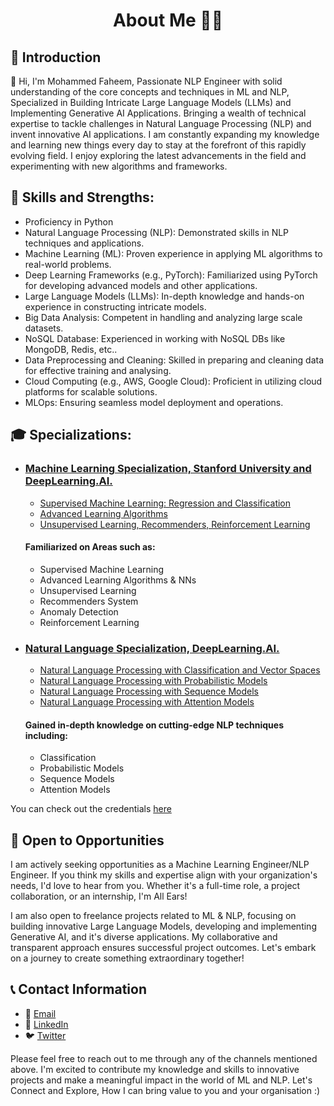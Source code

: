 <h1 align="center"> About Me 👨‍💻 </h1>

## 🌟 Introduction

👋 Hi, I'm Mohammed Faheem, Passionate NLP Engineer with solid understanding of the core concepts and techniques in ML and NLP, Specialized in Building Intricate Large Language Models (LLMs) and Implementing Generative AI Applications. Bringing a wealth of technical expertise to tackle challenges in Natural Language Processing (NLP) and invent innovative AI applications. I am constantly expanding my knowledge and learning new things every day to stay at the forefront of this rapidly evolving field. I enjoy exploring the latest advancements in the field and experimenting with new algorithms and frameworks.

## 💪 Skills and Strengths:

- Proficiency in Python
- Natural Language Processing (NLP): Demonstrated skills in NLP techniques and applications.
- Machine Learning (ML): Proven experience in applying ML algorithms to real-world problems.
- Deep Learning Frameworks (e.g., PyTorch): Familiarized using PyTorch for developing advanced models and other applications.
- Large Language Models (LLMs): In-depth knowledge and hands-on experience in constructing intricate models.
- Big Data Analysis: Competent in handling and analyzing large scale datasets.
- NoSQL Database: Experienced in working with NoSQL DBs like MongoDB, Redis, etc..
- Data Preprocessing and Cleaning: Skilled in preparing and cleaning data for effective training and analysing.
- Cloud Computing (e.g., AWS, Google Cloud): Proficient in utilizing cloud platforms for scalable solutions.
- MLOps: Ensuring seamless model deployment and operations.

## 🎓 Specializations:

-  ### [Machine Learning Specialization, Stanford University and DeepLearning.AI.](https://www.coursera.org/specializations/machine-learning-introduction)
    -  [Supervised Machine Learning: Regression and Classification](https://www.coursera.org/learn/machine-learning?specialization=machine-learning-introduction)
    -  [Advanced Learning Algorithms](https://www.coursera.org/learn/advanced-learning-algorithms?specialization=machine-learning-introduction)
    -  [Unsupervised Learning, Recommenders, Reinforcement Learning](https://www.coursera.org/learn/unsupervised-learning-recommenders-reinforcement-learning?specialization=machine-learning-introduction)

    #### Familiarized on Areas such as:
     - Supervised Machine Learning
     - Advanced Learning Algorithms & NNs
     - Unsupervised Learning
     - Recommenders System
     - Anomaly Detection
     - Reinforcement Learning
    
-  ### [Natural Language Specialization, DeepLearning.AI.](https://www.coursera.org/specializations/natural-language-processing)
    -  [Natural Language Processing with Classification and Vector Spaces](https://www.coursera.org/learn/classification-vector-spaces-in-nlp?specialization=natural-language-processing)
    -  [Natural Language Processing with Probabilistic Models](https://www.coursera.org/learn/probabilistic-models-in-nlp?specialization=natural-language-processing)
    -  [Natural Language Processing with Sequence Models](https://www.coursera.org/learn/sequence-models-in-nlp?specialization=natural-language-processing)
    -  [Natural Language Processing with Attention Models](https://www.coursera.org/learn/attention-models-in-nlp?specialization=natural-language-processing)

    #### Gained in-depth knowledge on cutting-edge NLP techniques including:
     - Classification
     - Probabilistic Models
     - Sequence Models
     - Attention Models

You can check out the credentials [here](https://github.com/TheFaheem/TheFaheem/tree/71607cc88cfeb8c412b3814bbd6c9b0c1b2cba3e/Certificates) 

## 🚀 Open to Opportunities

I am actively seeking opportunities as a Machine Learning Engineer/NLP Engineer. If you think my skills and expertise align with your organization's needs, I'd love to hear from you. Whether it's a full-time role, a project collaboration, or an internship, I'm All Ears!

I am also open to freelance projects related to ML & NLP, focusing on building innovative Large Language Models, developing and implementing Generative AI, and it's diverse applications. My collaborative and transparent approach ensures successful project outcomes. Let's embark on a journey to create something extraordinary together!

## 📞 Contact Information

- 📧 [Email](mailto:immohammedfaheem@gmail.com)  
- 🔗 [LinkedIn](https://www.linkedin.com/in/thefaheem/)  
- 🐦 [Twitter](https://twitter.com/faheem_nlp)

Please feel free to reach out to me through any of the channels mentioned above. I'm excited to contribute my knowledge and skills to innovative projects and make a meaningful impact in the world of ML and NLP. Let's Connect and Explore, How I can bring value to you and your organisation :)
